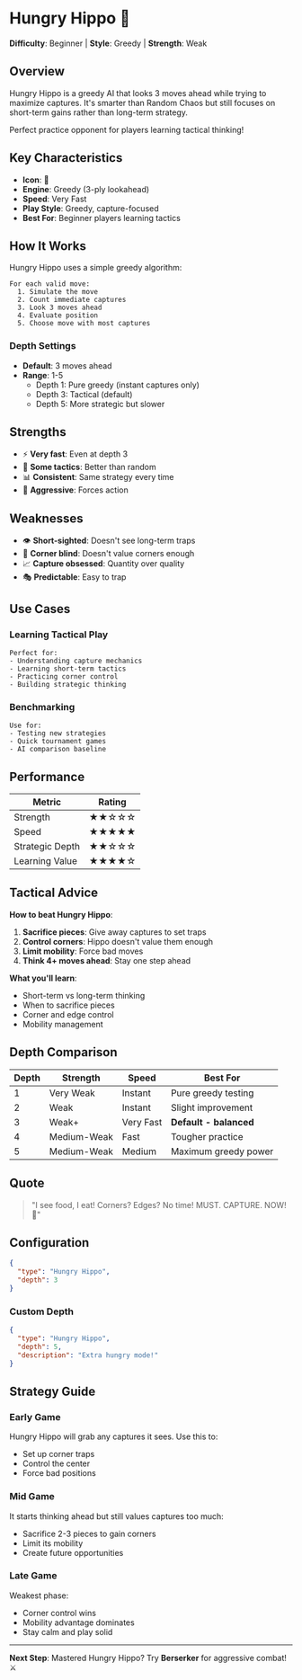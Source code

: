 # Hungry Hippo 🦛

**Difficulty**: Beginner | **Style**: Greedy | **Strength**: Weak

## Overview

Hungry Hippo is a greedy AI that looks 3 moves ahead while trying to maximize captures. It's smarter than Random Chaos but still focuses on short-term gains rather than long-term strategy.

Perfect practice opponent for players learning tactical thinking!

## Key Characteristics

- **Icon**: 🦛
- **Engine**: Greedy (3-ply lookahead)
- **Speed**: Very Fast
- **Play Style**: Greedy, capture-focused
- **Best For**: Beginner players learning tactics

## How It Works

Hungry Hippo uses a simple greedy algorithm:

```
For each valid move:
  1. Simulate the move
  2. Count immediate captures
  3. Look 3 moves ahead
  4. Evaluate position
  5. Choose move with most captures
```

### Depth Settings

- **Default**: 3 moves ahead
- **Range**: 1-5
  - Depth 1: Pure greedy (instant captures only)
  - Depth 3: Tactical (default)
  - Depth 5: More strategic but slower

## Strengths

- ⚡ **Very fast**: Even at depth 3
- 🎯 **Some tactics**: Better than random
- 📊 **Consistent**: Same strategy every time
- 🦛 **Aggressive**: Forces action

## Weaknesses

- 👁️ **Short-sighted**: Doesn't see long-term traps
- 🏰 **Corner blind**: Doesn't value corners enough
- 📈 **Capture obsessed**: Quantity over quality
- 🎭 **Predictable**: Easy to trap

## Use Cases

### Learning Tactical Play
```
Perfect for:
- Understanding capture mechanics
- Learning short-term tactics
- Practicing corner control
- Building strategic thinking
```

### Benchmarking
```
Use for:
- Testing new strategies
- Quick tournament games
- AI comparison baseline
```

## Performance

| Metric | Rating |
|--------|--------|
| Strength | ★★☆☆☆ |
| Speed | ★★★★★ |
| Strategic Depth | ★★☆☆☆ |
| Learning Value | ★★★★☆ |

## Tactical Advice

**How to beat Hungry Hippo**:
1. **Sacrifice pieces**: Give away captures to set traps
2. **Control corners**: Hippo doesn't value them enough
3. **Limit mobility**: Force bad moves
4. **Think 4+ moves ahead**: Stay one step ahead

**What you'll learn**:
- Short-term vs long-term thinking
- When to sacrifice pieces
- Corner and edge control
- Mobility management

## Depth Comparison

| Depth | Strength | Speed | Best For |
|-------|----------|-------|----------|
| 1 | Very Weak | Instant | Pure greedy testing |
| 2 | Weak | Instant | Slight improvement |
| 3 | Weak+ | Very Fast | **Default - balanced** |
| 4 | Medium-Weak | Fast | Tougher practice |
| 5 | Medium-Weak | Medium | Maximum greedy power |

## Quote

> "I see food, I eat! Corners? Edges? No time! MUST. CAPTURE. NOW! 🦛"

## Configuration

```json
{
  "type": "Hungry Hippo",
  "depth": 3
}
```

### Custom Depth
```json
{
  "type": "Hungry Hippo",
  "depth": 5,
  "description": "Extra hungry mode!"
}
```

## Strategy Guide

### Early Game
Hungry Hippo will grab any captures it sees. Use this to:
- Set up corner traps
- Control the center
- Force bad positions

### Mid Game
It starts thinking ahead but still values captures too much:
- Sacrifice 2-3 pieces to gain corners
- Limit its mobility
- Create future opportunities

### Late Game
Weakest phase:
- Corner control wins
- Mobility advantage dominates
- Stay calm and play solid

---

**Next Step**: Mastered Hungry Hippo? Try **Berserker** for aggressive combat! ⚔️

